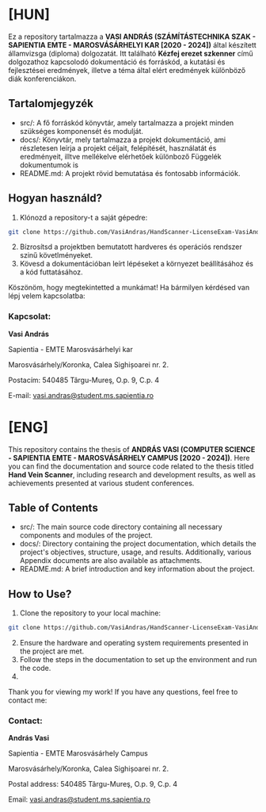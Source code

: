 # [HUN]

Ez a repository tartalmazza a <b>VASI ANDRÁS (SZÁMÍTÁSTECHNIKA SZAK - SAPIENTIA EMTE - MAROSVÁSÁRHELYI KAR [2020 - 2024])</b> által készített államvizsga (diploma) dolgozatát. Itt található <b>Kézfej erezet szkenner</b> című dolgozathoz kapcsolodó dokumentáció és forráskód, a kutatási és fejlesztései eredmények, illetve a téma által elért eredmények különböző diák konferenciákon.

## Tartalomjegyzék

- src/: A fő forráskód könyvtár, amely tartalmazza a projekt minden szükséges komponensét és modulját.
- docs/: Könyvtár, mely tartalmazza a projekt dokumentáció, ami részletesen leírja a projekt céljait, felépítését, használatát és eredményeit, illtve mellékelve elérhetőek különboző Függelék dokumentumok is
- README.md: A projekt rövid bemutatása és fontosabb információk.

## Hogyan használd?
1. Klónozd a repository-t a saját gépedre:
```bash
git clone https://github.com/VasiAndras/HandScanner-LicenseExam-VasiAndras-2024.git
```
2. Bízrosítsd a projektben bemutatott hardveres és operációs rendszer szinű követlményeket.
3. Kövesd a dokumentációban leírt lépéseket a környezet beállításához és a kód futtatásához.

Köszönöm, hogy megtekintetted a munkámat! Ha bármilyen kérdésed van lépj velem kapcsolatba:

### Kapcsolat:
<b>Vasi András</b>

Sapientia - EMTE Marosvásárhelyi kar

Marosvásárhely/Koronka,  Calea Sighișoarei nr. 2.

Postacím: 540485 Târgu-Mureş, O.p. 9, C.p. 4

E-mail: vasi.andras@student.ms.sapientia.ro

# [ENG]

This repository contains the thesis of <b>ANDRÁS VASI (COMPUTER SCIENCE - SAPIENTIA EMTE - MAROSVÁSÁRHELY CAMPUS [2020 - 2024])</b>. Here you can find the documentation and source code related to the thesis titled <b>Hand Vein Scanner</b>, including research and development results, as well as achievements presented at various student conferences.

## Table of Contents
- src/: The main source code directory containing all necessary components and modules of the project.
- docs/: Directory containing the project documentation, which details the project's objectives, structure, usage, and results. Additionally, various Appendix documents are also available as attachments.
- README.md: A brief introduction and key information about the project.

## How to Use?
1. Clone the repository to your local machine:
```bash
git clone https://github.com/VasiAndras/HandScanner-LicenseExam-VasiAndras-2024.git
```
2. Ensure the hardware and operating system requirements presented in the project are met.
3. Follow the steps in the documentation to set up the environment and run the code.
4. 
Thank you for viewing my work! If you have any questions, feel free to contact me:

### Contact:
<b>András Vasi</b>

Sapientia - EMTE Marosvásárhely Campus

Marosvásárhely/Koronka, Calea Sighișoarei nr. 2.

Postal address: 540485 Târgu-Mureş, O.p. 9, C.p. 4

Email: vasi.andras@student.ms.sapientia.ro


